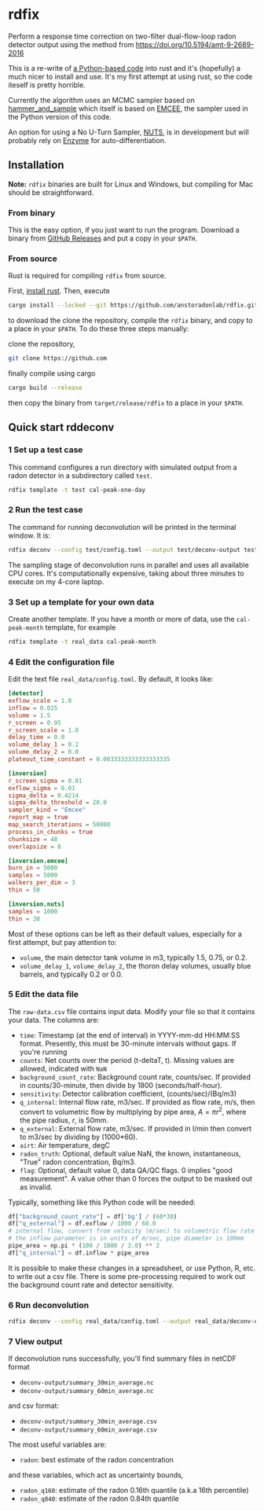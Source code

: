 # rdfix

Perform a response time correction on two-filter dual-flow-loop radon detector output using the method from https://doi.org/10.5194/amt-9-2689-2016

This is a re-write of [a Python-based code](https://github.com/agriff86/rd-deconvolve) into rust and it's (hopefully) a much nicer to install and use.  It's my first attempt at using rust, so the code iteself is pretty
horrible.

Currently the algorithm uses an MCMC sampler based on [hammer_and_sample](https://docs.rs/hammer-and-sample/latest/hammer_and_sample/) which itself is based on [EMCEE](https://emcee.readthedocs.io/en/stable/), the sampler used in the Python version of this code.

An option for using a No U-Turn Sampler, [NUTS](https://docs.rs/nuts-rs/latest/nuts_rs/), is in development but will probably rely on [Enzyme](https://enzyme.mit.edu/) for auto-differentiation.

## Installation

**Note:** `rdfix` binaries are built for Linux and Windows, but compiling for Mac should be straightforward.

### From binary

This is the easy option, if you just want to run the program.  Download a binary from [GitHub Releases](https://github.com/anstoradonlab/rdfix/releases) and put a copy in your `$PATH`.

### From source

Rust is required for compiling `rdfix` from source.  

First, [install rust](https://www.rust-lang.org/tools/install).  Then, execute

```bash
cargo install --locked --git https://github.com/anstoradonlab/rdfix.git
```

to download the clone the repository, compile the `rdfix` binary, and copy to a place in your `$PATH`.  To do these three steps manually:

 clone the repository, 

```bash
git clone https://github.com
```

finally compile using cargo

```bash
cargo build --release
```

then copy the binary from `target/release/rdfix` to a place in your `$PATH`.



## Quick start rddeconv

### 1 Set up a test case

This command configures a run directory with simulated output from a radon detector in a subdirectory called `test`.

```bash
rdfix template -t test cal-peak-one-day
```

### 2 Run the test case

The command for running deconvolution will be printed in the terminal window.  It is:

```bash
rdfix deconv --config test/config.toml --output test/deconv-output test/raw-data.csv
```

The sampling stage of deconvolution runs in parallel and uses all available CPU cores.  It's computationally expensive, taking about three minutes to execute on my 4-core laptop.

### 3 Set up a template for your own data

Create another template.  If you have a month or more of data, use the `cal-peak-month` template, for example

```bash
rdfix template -t real_data cal-peak-month
```
### 4 Edit the configuration file

Edit the text file `real_data/config.toml`.  By default, it looks like:

```toml
[detector]
exflow_scale = 1.0
inflow = 0.025
volume = 1.5
r_screen = 0.95
r_screen_scale = 1.0
delay_time = 0.0
volume_delay_1 = 0.2
volume_delay_2 = 0.0
plateout_time_constant = 0.0033333333333333335

[inversion]
r_screen_sigma = 0.01
exflow_sigma = 0.01
sigma_delta = 0.4214
sigma_delta_threshold = 20.0
sampler_kind = "Emcee"
report_map = true
map_search_iterations = 50000
process_in_chunks = true
chunksize = 48
overlapsize = 8

[inversion.emcee]
burn_in = 5000
samples = 5000
walkers_per_dim = 3
thin = 50

[inversion.nuts]
samples = 1000
thin = 30
```

Most of these options can be left as their default values, especially for a first attempt, but pay attention to:
- `volume`, the main detector tank volume in m3, typically 1.5, 0.75, or 0.2.
- `volume_delay_1`, `volume_delay_2`, the thoron delay volumes, usually blue barrels, and typically 0.2 or 0.0.

 ### 5 Edit the data file

 The `raw-data.csv` file contains input data.  Modify your file so that it contains your data.  The columns are:

  - `time`: Timestamp (at the end of interval) in YYYY-mm-dd HH:MM:SS format.  Presently, this must be 30-minute intervals without gaps.  If you're running 
  - `counts`: Net counts over the period (t-deltaT, t).  Missing values are allowed, indicated with `NaN`
  - `background_count_rate`: Background count rate, counts/sec. If provided in counts/30-minute, then divide by 1800 (seconds/half-hour).
  - `sensitivity`: Detector calibration coefficient, (counts/sec)/(Bq/m3)
  - `q_internal`: Internal flow rate, m3/sec.  If provided as flow rate, m/s, then convert to volumetric flow by multiplying by pipe area, $A=\pi r^2$, where the pipe radius, $r$, is 50mm.
  - `q_external`: External flow rate, m3/sec.  If provided in l/min then convert to m3/sec by dividing by (1000*60).
  - `airt`: Air temperature, degC
  - `radon_truth`: Optional, default value NaN, the known, instantaneous, "True" radon concentration, Bq/m3.
  - `flag`: Optional, default value 0, data QA/QC flags.  0 implies "good measurement".  A value other than 0 forces the output to be masked out as invalid.

Typically, something like this Python code will be needed:

```python
df["background_count_rate"] = df['bg'] / (60*30)
df["q_external"] = df.exflow / 1000 / 60.0
# internal flow, convert from velocity (m/sec) to volumetric flow rate m3/sec
# the inflow parameter is in units of m/sec, pipe diameter is 100mm
pipe_area = np.pi * (100 / 1000 / 2.0) ** 2
df["q_internal"] = df.inflow * pipe_area
```

It is possible to make these changes in a spreadsheet, or use Python, R, etc. to write out a csv file.  There is some pre-processing required to work out the background count rate and detector sensitivity.

### 6 Run deconvolution

```bash
rdfix deconv --config real_data/config.toml --output real_data/deconv-output real_data/raw-data.csv
```

### 7 View output

If deconvolution runs successfully, you'll find summary files in netCDF format

 - `deconv-output/summary_30min_average.nc`
 - `deconv-output/summary_60min_average.nc`

and csv format:

 - `deconv-output/summary_30min_average.csv`
 - `deconv-output/summary_60min_average.csv`


The most useful variables are:
 - `radon`: best estimate of the radon concentration
 
and these variables, which act as uncertainty bounds,
 - `radon_q160`: estimate of the radon 0.16th quantile (a.k.a 16th percentile)
 - `radon_q840`: estimate of the radon 0.84th quantile
